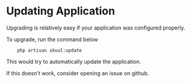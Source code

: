 # Updating Application

Upgrading is relatively easy if your application was configured properly.

To upgrade, run the command below

```shell
    php artisan skuul:update
```

This would try to automatically update the application.

If this doesn't work, consider opening an issue on github.
